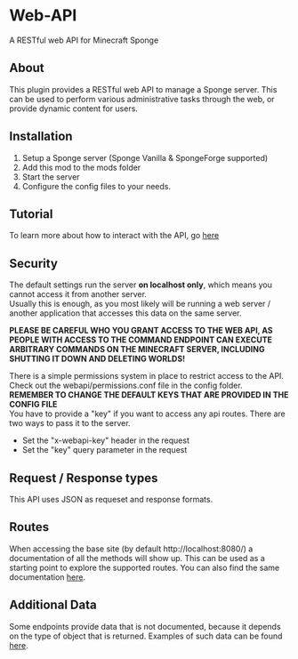 # Web-API
A RESTful web API for Minecraft Sponge

## About
This plugin provides a RESTful web API to manage a Sponge server.
This can be used to perform various administrative tasks through the web, or provide dynamic content for users.

## Installation
1. Setup a Sponge server (Sponge Vanilla & SpongeForge supported)
2. Add this mod to the mods folder
3. Start the server
4. Configure the config files to your needs.

## Tutorial
To learn more about how to interact with the API, go [here](docs/TUTORIAL.md)

## Security
The default settings run the server **on localhost only**, which means you cannot access it from another server.  
Usually this is enough, as you most likely will be running a web server / another application that accesses this data on the same server.  

**PLEASE BE CAREFUL WHO YOU GRANT ACCESS TO THE WEB API, AS PEOPLE WITH ACCESS TO THE COMMAND ENDPOINT CAN EXECUTE ARBITRARY COMMANDS
ON THE MINECRAFT SERVER, INCLUDING SHUTTING IT DOWN AND DELETING WORLDS!**

There is a simple permissions system in place to restrict access to the API. Check out the webapi/permissions.conf file in the config folder.  
**REMEMBER TO CHANGE THE DEFAULT KEYS THAT ARE PROVIDED IN THE CONFIG FILE**  
You have to provide a "key" if you want to access any api routes. There are two ways to pass it to the server.
* Set the "x-webapi-key" header in the request
* Set the "key" query parameter in the request

## Request / Response types
This API uses JSON as requeset and response formats.

## Routes
When accessing the base site (by default http://localhost:8080/) a documentation of all the methods will show up.
This can be used as a starting point to explore the supported routes. You can also find the same documentation
[here](https://valandur.github.io/Web-API/redoc.html).

## Additional Data
Some endpoints provide data that is not documented, because it depends on the type of object that is returned.
Examples of such data can be found [here](docs/DATA.md).
